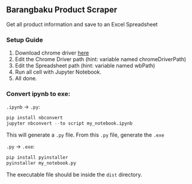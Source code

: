 
## Barangbaku Product Scraper
 Get all product information and save to an Excel Spreadsheet

### Setup Guide
1. Download chrome driver <a href="https://chromedriver.chromium.org/downloads">here</a>
2. Edit the Chrome Driver path (hint: variable named chromeDriverPath)
3. Edit the Spreadsheet path (hint: variable named wbPath)
4. Run all cell with Jupyter Notebook.
5. All done.

### Convert ipynb to exe:
`.ipynb` -> `.py`:
````python
pip install nbconvert
jupyter nbconvert --to script my_notebook.ipynb
````
This will generate a `.py` file. From this `.py` file, generate the `.exe`
<br>

`.py` -> `.exe`:
````python
pip install pyinstaller
pyinstaller my_notebook.py
````

The executable file should be inside the `dist` directory.
